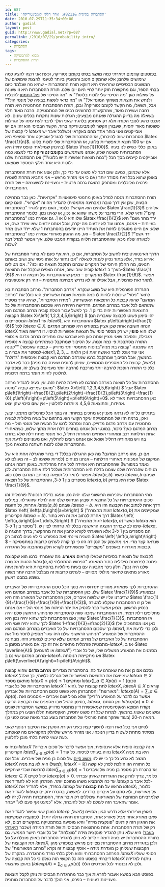 ```yaml
---
id: 687
title: 'הסתברות בסיסית &#8211; אחד חלקי קומבינטוריקה'
date: 2010-07-29T11:35:34+00:00
author: gadial
layout: post
guid: http://www.gadial.net/?p=687
permalink: /2010/07/29/probability_intro/
categories:
  - הסתברות
tags:
  - מבוא למתמטיקה
  - תורת ההסתברות
---
```

[בפוסטים](http://www.gadial.net/?p=534)[](http://www.gadial.net/?p=543) [קודמים](http://www.gadial.net/?p=543) תיארתי כמה [מושגי](http://www.gadial.net/?p=550) [בסיס](http://www.gadial.net/?p=633) בקומבינטוריקה, וכעת אני רוצה להציג כמה שימושים שלהם; אלא שהמקום הטוב והמעניין ביותר לטעמי להצגת שימושים של המושגים הבסיסיים שהראיתי היא דווקא תורת ההסתברות &#8211; שהיא מה שנלמד כיום בבתי הספר, וגם מתקשרת חזק יותר לחיי היום יום שלנו. תורת ההסתברות היא זו שעונה על שאלות כגון "מה הסיכוי שלי לזכות בלוטו?" או "מה הסיכוי של [פול התמנון](http://he.wikipedia.org/wiki/%D7%A4%D7%95%D7%9C_%D7%94%D7%AA%D7%9E%D7%A0%D7%95%D7%9F) להצליח ולנחש את תוצאות משחקי המונדיאל?" או "מה כדאי לעשות ב[בעיה של מונטי הול](http://www.gadial.net/?p=111)?" אבל, תשאלו, מה הקשר לקומבינטוריקה? ובכן, תורת ההסתברות המתמטית היא תורה רחבה ועשירה מאוד, שמתקשרת לתחומים רבים של המתמטיקה. הרבה מאוד תלוי בשאלה מה בדיוק ההגרלה שאנחנו מבצעים; הגרלות שונות נחקרות בכלים שונים. לא אכנס כרגע לעובי הקורה אלא רק אסתפק בלהגיד שאני הולך לדבר לעת עתה על הגרלות פשוטות מאוד יחסית, שעבורן הקשר לקומבינטוריקה ברור. הקשר הבסיסי הוא זה: אם יש לי קבוצה של $latex n$ אובייקטים ואני בוחר אחד מהם באקראי (כשלכל איבר יש הסתברות שווה להיבחר), אז ההסתברות שלי להגריל אובייקט אחד ספציפי היא $latex \frac{1}{n}$. אם יש 100 תוצאות אפשריות בלוטו, אז ההסתברות שלי לזכות בלוטו (בהינתן שמילאתי טופס יחיד) היא $latex \frac{1}{100}$. באופן כללי כשיש לנו בעיה הסתברותית פשוטה שכזו, אנחנו משתמשים ב**קומבינטוריקה** כדי למצוא כמה אובייקטים קיימים בסך הכל ("כמה תוצאות אפשריות יש בלוטו?") ואז ההסתברות שלנו לזכות היא אחד חלקי המספר שמצאנו.

אלא שכמובן, כמעט שום דבר לא פשוט עד כדי כך, ולכן אציג את תורת ההסתברות באופן שהוא בכל זאת מסודר יותר (אם כי אני מזהיר מראש &#8211; אני מחביא מתחת לשטיח פרטים מלוכלכים ומסתפק בהצגת גרסה פרטית &#8211; ומעניינת לכשעצמה &#8211; של תורת ההסתברות).

תורת ההסתברות מנסה למדל באופן מתמטי סיטואציות "אקראיות". כאן כבר מתחילה הבעיה, שכן אין דרך טובה (מבחינה מתמטית) להגדיר מה זה "אקראי". האם קיום אלוהים הוא אקראי? כלומר, האם ניתן להגיד "בהסתברות $latex \frac{1}{3}$ אלוהים קיים"? ודאי שלא, הרי מדובר על משהו שהוא או נכון, או שאינו נכון, כלומר ההסתברות שלו היא 0 או 1. גם אמירה כמו "בהסתברות $latex \frac{1}{2}$ ירד מחר גשם" היא בעייתית &#8211; אמנם, אנחנו עוד לא יודעים מה יקרה, אבל אנחנו יודעים שאו שירד גשם, או שלא; אם היינו מסוגלים לחזות את העתיד היינו יודעים בהסתברות 1 שלא יירד גשם מחר &#8211; ואז, מה ההגיון מאחורי אמירה כמו "בהסתברות $latex \frac{1}{2}$ ירד גשם"? לכאורה עולה מכאן שההסתברות תלויה בנקודת המבט שלנו. איך אפשר למדל דבר שכזה?

הדרך האינטואיטיבית לחשוב על הסתברות, אם כן, היא אף פעם לא בתור הסתברות של אירוע בודד, אלא בתור נסיון לענות לשאלה "אם נחזור על אותו ניסוי שוב ושוב באותם תנאים, מה החלק היחסי של המקרים שבהם תתקבל תוצאה כזו וכזו?". אם מטילים קוביה שוב ושוב, אנחנו מצפים שנקבל את התוצאה $latex 1$ בערך ב-$latex \frac{1}{6}$ מהמקרים &#8211; מכאן שההסתברות של תוצאה זו היא $latex \frac{1}{6}$. אפשר לתאר זאת פורמלית, אבל אפילו זה לא נדרש מבחינה מתמטית &#8211; זוהי רק אינטואיציה.

ההגדרה הפורמלית היא של מושג שנקרא "מרחב הסתברות". מרחב הסתברות בא לתאר "ניסוי" שיכולות להיות לו כמה תוצאות שונות אפשריות; הוא כולל את "מרחב המדגם" שהוא קבוצת כל התוצאות האפשריות, ו"מידת הסתברות", שהיא ערך מספרי שמותאם לכל איבר במרחב המדגם. הדרישה היחידה היא שסכום ההסתברויות של כל התוצאות האפשריות יהיה בדיוק 1. כך למשל עבור הטלת קוביה מרחב המדגם הוא הקבוצה $latex X=\left\{ 1,2,3,4,5,6\right\} $ (זהו סימון פשוט לקבוצה שאבריה הם המספרים מ-$latex 1$ עד $latex 6$), וההסתברות היא $latex p\left(a\right)=\frac{1}{6}$ לכל $latex a\in X$. הנחה חשובה אחת שכן אציין במפורש היא שמרחב המדגם $latex X$ שלנו הוא **סופי**; יש רק מספר סופי של תוצאות אפשריות לניסוי. זו דרישה מאוד מגבילה, והסיבה שאני מציין אותה כאן היא שברגע שבו מתירים מרחב מדגם אינסופי התורה מסתבכת פי כמה וכמה. על הסיבוך שמתקבל כשמתירים קבוצה אינסופית "קטנה" (מה שמכונה "קבוצה בת מניה"בניסוח מתמטי יותר מדוייק &#8211; קבוצה שאפשר למספר את אבריה ב-$latex 1,2,3,\dots$ וכן הלאה) אני עוד אוכל לדבר ואעשה זאת בהמשך; אבל הסיבוך שמתקבל ברגע שמרחב המדגם הוא קבוצה אינסופית "גדולה" (למשל, קבוצת כל המספרים הממשיים, שניתן להוכיח שאינה בת מניה) כבר לא אדבר כלל כי התורה הופכת להרבה יותר מורכבת (והרבה יותר מעניינת) בשלב זה, ומפסיקה לחלוטין להיות חומר ברמה תיכונית.

ההסתברות של כל תוצאה במרחב המדגם לא חייבת להיות זהה. אין בעיה להגדיר מרחב מדגם שמייצג קוביה "מוטה": $latex X=\left\{ 1,2,3,4,5,6\right\} $ אבל $latex p\left(1\right)=\frac{1}{2},p\left(2\right)=\frac{1}{3},p\left(3\right)=\frac{1}{6},p\left(4\right)=p\left(5\right)=p\left(6\right)=0$. כאן ההסתברויות מאוד לא אחידות, והתוצאות 4,5,6 מיותרות לחלוטין &#8211; אין שום סיכוי שהן יצאו.

בינתיים כל זה לא נראה מעניין או מחכים במיוחד. זה בסך הכל פורמליזם מתמטי יבש; ואכן, ברמה הזו של המתמטיקה עיקר הקושי הוא בתרגום של בעיה מילולית לבעיה מתמטית עם מרחב מדגם מדוייק. הבה ונסתכל לרגע על הבעיה של מונטי הול &#8211; מה מרחב המדגם כאן? כזכור, במונטי הול אנחנו בוחרים דלת אחת מתוך שלוש, כשמאחורי אחת הדלתות רכב ומאחורי השתיים האחרות דחליל, ואז מונטי פותח דלת שלא בחרנו בה ויש מאחוריה דחליל ושואל אם אנחנו רוצים להחליף, ואנו מעוניינים לדעת איך ההסתברות שלנו לזכות תשתנה כתוצאה מכך.

אם כן, מהו מרחב המדגם? מה כאן ההגרלה בכלל? די ברור שהגרלה אחת היא של המיקום של המכונית מאחורי הדלתות &#8211; אנחנו מניחים (למרות ששימו לב &#8211; זה מעולם לא נאמר במפורש!) שההסתברות היא אחידה לכל אחת מהדלתות. באופן דומה אנחנו מניחים שהבחירה שלנו עצמנו בדלת היא הסתברותית ושלכל דלת אותה הסתברות. לכן אפשר לתאר כל תוצאה במרחב המדגם שלנו כזוג $latex \left(a,b\right)$ כאשר $latex a,b$ שניהם מספרים בין 1 ל-3, וההסתברות של כל תוצאה $latex \left(a,b\right)$ שכזו היא בדיוק $latex \frac{1}{9}$.

מהי ההסתברות שהניחוש הראשוני שלנו יהיה נכון ונפגע בדלת הנכונה? פורמלית זהו סכום ההסתברויות של כל התוצאות שבהן הניחוש שלנו זהה לדלת שהוגרלה. במילים אחרות, כל הזוגות $latex \left(a,b\right)$ שבהם $latex a=b$. דרך אחת לכתוב את הקבוצה הזו היא $latex \left\{ \left(a,b\right)|a=b\right\} $ ("זוגות מהצורה $latex \left(a,b\right)$ שמקיימים את הקריטריון $latex a=b$). דרך אחרת לכתוב את זה היא בתור $latex \left\{ \left(a,a\right)|a=1,\dots,3\right\} $ ("זוגות מהצורה $latex \left(a,a\right)$ כאשר $latex a$ הוא מספר בין 1 ל-3"). שימו לב שבדרך ההצגה הראשונה בכלל לא טרחתי לציין ש-$latex a,b$ הם מספרים בין 1 ל-3 אלא השארתי לקורא להבין את זה מההקשר; בדרך ההצגה השניה ציינתי זאת במפורש כי לא נעים לכתוב רק $latex \left\{ \left(a,a\right)\right\} $ שנראה קצר מדי. אני מתעמק על הנקודה הזו כי כך קורה לעתים קרובות במתמטיקה &#8211; קבוצות מוגדרות באופנים "מקוצרים" שמשאירים לקורא חלק מההבנה של ההגדרה.

לקבוצה של תוצאות בסיסיות שכאלו קוראים **מאורע**. מה שאמרתי כרגע הוא שקבוצת הזוגות מהצורה $latex \left(a,a\right)$ ניתנת לפרשנות מילולית בתור המאורע "הניחוש ההתחלתי שלנו היה נכון". חלק ניכר מהבעיה עם בעיות מילוליות בהסתברות היא לזהות איזה מאורע מתאים לתיאור מילולי מסויים &#8211; לעתים קרובות זה מבלבל הרבה יותר משזה נשמע במבט ראשון.

ההסתברות לכך שמאורע מסויים יתרחש היא בסך הכל סכום ההסתברויות של האיברים שלו. כאן ההסתברות של כל איבר במרחב המדגם היא $latex \frac{1}{9}$ ובמאורע שדיברנו עליו יש שלושה איברים, ולכן ההסתברות של המאורע הזה היא $latex \frac{1}{9}+\frac{1}{9}+\frac{1}{9}=\frac{1}{3}$, ועל כן זו ההסתברות שנקלע למטרה בנסיון הראשון. מכאן אפשר כבר להסיק את יתר הניתוח של מונטי הול &#8211; אם אנחנו מחליפים דלת תמיד, אז ההסתברות שנזכה שווה להסתברות שהניחוש הראשון שלנו יהיה שגוי; ואם ההסתברות לכך שהוא יהיה נכון היא $latex \frac{1}{3}$, אז ההסתברות לכך שהוא יהיה שגוי היא $latex 1-\frac{1}{3}=\frac{2}{3}$ (כאן אנו מסתמכים על כך שסכום ההסתברויות של כל האיברים במרחב המדגם הוא $latex 1$, ולכן כדי לדעת את ההסתברות של המאורע "הניחוש הראשוני שלנו היה שגוי"מספיק לחסר מ-1 את ההסתברות של כל האיברים של מרחב המדגם ש**לא** שייכים למאורע הזה. מבחינה מתמטית פורמלית מתארים את זה כך: אם מאורע מסומן ב-$latex A$, אז ב-$latex \overline{A}$ (או לפעמים $latex A^{c}$) מסמנים את המאורע המשלים שלו, של כל אברי מרחב המדגם שאינם ב-$latex A$. ואז מתקיימת הנוסחה $latex p\left(\overline{A}\right)=1-p\left(A\right)$.

נסכם אם כן את מה שאמרנו עד כה: בהסתברות מגדירים **מרחב מדגם** שהוא קבוצה $latex X$ שמייצגת את התוצאות האפשריות של הגרלה כלשהי, כך שלכל $latex a\in X$ מותאם מספר $latex 0\le p\left(a\right)\le1$ ומתקיים $latex \sum\_{a\in X}p\left(a\right)=1$ (סכום ההסתברויות של כל אברי $latex X$ הוא 1). לתת קבוצות של $latex X$, $latex A\subseteq X$ קוראים "מאורעות" והסתברותן היא פשוט סכום ההסתברויות של אבריהן: $latex p\left(A\right)=\sum\_{a\in A}p\left(a\right)$. אפשר גם לדבר על המאורע ה"ריק" שלא מכיל שום איברים &#8211; מסמנים זאת בסימן הרגיל שבו מסמנים את הקבוצה הריקה, $latex \emptyset$, ומן הסתם $latex p\left(\emptyset\right)=0$. זו נקודת המוצא האקסיומטית שמאפשרת דיון מתמטי מדוייק במושגי הסתברות שונים ומשונים שאציג בהמשך. למרות שכל זה פשוט יחסית, האקסיומות הללו הוצעו רק במהלך המאה ה-20 (בעוד שחקר פחות פורמלי של הסתברות בוצע כבר מאות שנים לפני כן).

לסיום אני בכל זאת רוצה לחשוף קצת בעיני הקורא הסקרן את הסיבוך הנוסף שאני מסתיר מתחת לשטיח בדיון הנוכחי. אני מזהיר מראש שלחלק מהקוראים מה שאכתוב כעת עשוי להיות בלתי מובן לחלוטין.

נניח ש-$latex X$ אינה קבוצה סופית אלא אינסופית; איך אפשר לדבר על סכום איבריה? הקריטריון $latex \sum_{a\in X}p\left(a\right)=1$ נהיה בעייתי לניסוח. כל עוד $latex X$ היא בת מניה המצב לא גרוע כל כך כי יש לנו [מושג קיים](http://www.gadial.net/?p=134) של סכום בן מניה של איברים. אבל אם $latex X$ היא לא בת מניה (למשל, $latex X=\mathbb{R}$) כל התורה הזו הולכת לפח; לא קשה להראות שכדי שיתקיים $latex \sum_{a\in X}p\left(a\right)=1$ אז בהכרח רק מספר בן מניה של איברים $latex a\in X$ יכול לקיים $latex p\left(a\right)>0$. כלומר, צריך לזרוק את ההגדרות שאיתן עבדתי עד כה ולהמציא משהו מחוכם יותר. הפתרון הוא לא להגדיר את $latex p$ לכל איבר ב-$latex X$ בנפרד, אלא להגדיר את $latex p$ מראש על **תת קבוצות** של $latex X$; כלומר, להגדיר את $latex p$ על מאורעות, ולא סתם על איברים בודדים. למעשה, בהכרח יתקיים שלמרביתם המוחצת של המאורעות שכוללים רק איבר אחד, ההסתברות תהיה 0; זה **לא** אומר שהאיבר הזה לעולם לא יכול להיבחר, אלא "כמעט אף פעם לא" ייבחר.

כמובן שאי אפשר להגדיר את $latex p$ באופן שרירותי אלא נדרש הגיון מסויים (למשל, שאם מאורע אחד מכיל מאורע אחר, הסתברותו תהיה גדולה יותר). לפונקציה שמקיימת את ההגיון הזה קוראים "פונקצית מידה" והיא מופיעה במתמטיקה בהקשרים רבים, לא רק של תורת ההסתברות. אחת מהתוצאות הבסיסיות של תורת המידה (שכבר [תיארתי בעבר](http://www.gadial.net/?p=386)) היא שלא ניתן להגדיר פונקצית מידה "מוצלחת" על כל אברי הישר הממשי. גם בתורת ההסתברות יש בעיה דומה &#8211; לרוב לא ניתן להגדיר הסתברות באופן מוצלח על **כל** תת הקבוצות של $latex X$, ולכן בהגדרת מרחב ההסתברות מציינים מראש במפורש מהן הקבוצות שעליהן כן מוגדרת מידה &#8211; אוסף קבוצות זה נקרא "מרחב המאורעות" של המרחב ההסתברותי והוא חלק בלתי נפרד מההגדרה. במקרה של $latex X$ הסופי שעליו דיברתי בפוסט הזה כל הקושי הזה נעלם כי כל תת קבוצה של $latex X$ ניתנת למדידה באופן שהצגתי ($latex p\left(A\right)=\sum_{a\in A}p\left(a\right)$) ולכן לא נכנסתי לכל הפרטים הללו.

בפוסט הבא בנושא אעבור להראות איך כבר מההגדרות הבסיסיות ניתן לקבל תוצאות מעניינות רעיונית &#8211; בפרט, אני הולך לדבר על הסתברות מותנית.